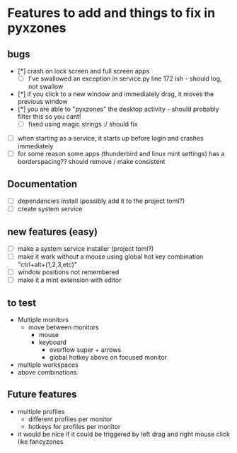 # Features to add and things to fix in pyxzones

## bugs

- [*] crash on lock screen and full screen apps
  - [ ] I've swallowed an exception in service.py line 172 ish  - should log, not swallow
- [*] if you click to a new window and immediately drag, it moves the previous window
- [*] you are able to "pyxzones" the desktop activity - should probably filter this so you cant!
  - [ ] fixed using magic strings :/ should fix
- [ ] when starting as a service, it starts up before login and crashes immediately
- [ ] for some reason some apps (thunderbird and linux mint settings) has a borderspacing?? should remove / make consistent

## Documentation

- [ ] dependancies install (possibly add it to the project toml?)
- [ ] create system service

## new features (easy)

- [ ] make a system service installer (project toml?)
- [ ] make it work without a mouse using global hot key combination "ctrl+alt+(1,2,3,etc)"
- [ ] window positions not remembered
- [ ] make it a mint extension with editor

## to test

- Multiple monitors
  - move between monitors
    - mouse
    - keyboard
      - overflow super + arrows
      - global hotkey above on focused monitor
- multiple workspaces
- above combinations

## Future features

- multiple profiles
  - different profiles per monitor
  - hotkeys for profiles per monitor
- it would be nice if it could be triggered by left drag and right mouse click like fancyzones
